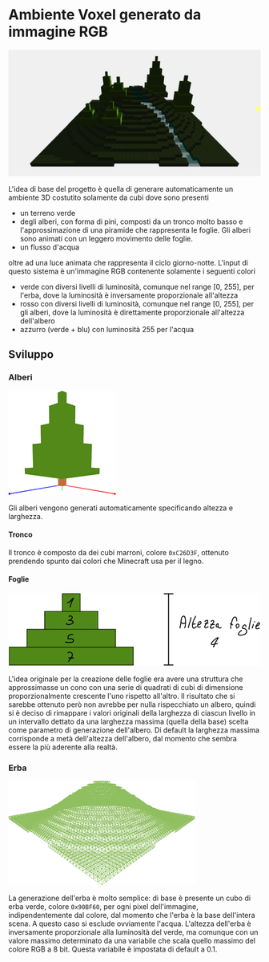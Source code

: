 # Ambiente Voxel generato da immagine RGB
![Risultato finale](md_imgs/finalResult.gif)

L'idea di base del progetto è quella di generare automaticamente un ambiente 3D costutito solamente da cubi dove sono presenti
- un terreno verde
- degli alberi, con forma di pini, composti da un tronco molto basso e l'approssimazione di una piramide che rappresenta le foglie. Gli alberi sono animati con un leggero movimento delle foglie.
- un flusso d'acqua

oltre ad una luce animata che rappresenta il ciclo giorno-notte. L'input di questo sistema è un'immagine RGB contenente solamente i seguenti colori
- verde con diversi livelli di luminosità, comunque nel range [0, 255], per l'erba, dove la luminosità è inversamente proporzionale all'altezza
- rosso con diversi livelli di luminosità, comunque nel range [0, 255], per gli alberi, dove la luminosità è direttamente proporzionale all'altezza dell'albero
- azzurro (verde + blu) con luminosità 255 per l'acqua

## Sviluppo
### Alberi
![Albero](md_imgs/tree.png)

Gli alberi vengono generati automaticamente specificando altezza e larghezza.

#### Tronco
Il tronco è composto da dei cubi marroni, colore `0xC26D3F`, ottenuto prendendo spunto dai colori che Minecraft usa per il legno.

#### Foglie
![Schema Foglie](md_imgs/leafs.png)

L'idea originale per la creazione delle foglie era avere una struttura che approssimasse un cono con una serie di quadrati di cubi di dimensione proporzionalmente crescente l'uno rispetto all'altro. Il risultato che si sarebbe ottenuto però non avrebbe per nulla rispecchiato un albero, quindi si è deciso di rimappare i valori originali della larghezza di ciascun livello in un intervallo dettato da una larghezza massima (quella della base) scelta come parametro di generazione dell'albero. Di default la larghezza massima corrisponde a metà dell'altezza dell'albero, dal momento che sembra essere la più aderente alla realtà.

### Erba
![Erba](md_imgs/grass.png)

La generazione dell'erba è molto semplice: di base è presente un cubo di erba verde, colore `0x90BF60`, per ogni pixel dell'immagine, indipendentemente dal colore, dal momento che l'erba è la base dell'intera scena. A questo caso si esclude ovviamente l'acqua. L'altezza dell'erba è inversamente proporzionale alla luminosità del verde, ma comunque con un valore massimo determinato da una variabile che scala quello massimo del colore RGB a 8 bit. Questa variabile è impostata di default a 0.1.